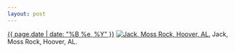 ```yaml
---
layout: post
---
```


<p>
  <time><a href="/417">{{ page.date | date: "%B %e, %Y" }}</a></time>
  <a href="/417"><img src="{{ site.assets_url }}/417-480.jpg" srcset="{{ site.assets_url }}/417-960.jpg 960w, {{ site.assets_url }}/417-720.jpg 720w, {{ site.assets_url }}/417-480.jpg 480w, {{ site.assets_url }}/417-240.jpg 240w" sizes="(min-width: 700px) 50vw, calc(100vw - 2rem)" alt="Jack, Moss Rock, Hoover, AL." /></a>
  <span>Jack, Moss Rock, Hoover, AL.</span>
</p>
